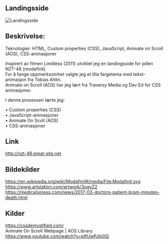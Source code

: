 ## Landingsside<br>
 ![Landingsside](demo/landingpage.gif)
 


## Beskrivelse:<br>

Teknologier: HTML, Custom properties (CSS), JavaScript, Animate on Scroll (AOS), CSS-animasjoner<br>

Inspirert av filmen Limitless (2011) utviklet jeg en landingsside for pillen NZT-48 (modafinil). <br>
For å fange oppmerksomhet valgte jeg et lilla fargetema med tekst-animasjon fra Tobias Ahlin.<br> 
Animate on Scroll (AOS) har jeg lært fra Traversy Media og Dev Ed for CSS animasjoner.<br>

I denne prosessen lærte jeg:<br>

•	Custom properties (CSS)<br>
•	JavaScript-animasjoner<br>
•	Animate On Scoll (AOS)<br>
•	CSS-animasjoner<br>

 
## Link<br>
http://nzt-48.great-site.net<br>
 
## Bildekilder<br>
https://en.wikipedia.org/wiki/Modafinil#/media/File:Modafinil.svg<br>
https://www.artstation.com/artwork/3oqyZ2<br>
https://medicalxpress.com/news/2017-03-doctors-patient-brain-minutes-death.html<br>

## Kilder<br>
https://cssdemystified.com/<br>
Animate On Scroll Webpage | AOS Library<br>
https://www.youtube.com/watch?v=ptfUwPJbGlQ<br>
